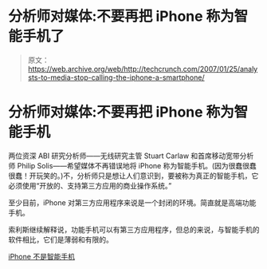 # 分析师对媒体:不要再把 iPhone 称为智能手机了

> 原文：<https://web.archive.org/web/http://techcrunch.com/2007/01/25/analysts-to-media-stop-calling-the-iphone-a-smartphone/>

# 分析师对媒体:不要再把 iPhone 称为智能手机

两位资深 ABI 研究分析师——无线研究主管 Stuart Carlaw 和首席移动宽带分析师 Philip Solis——希望媒体不再错误地将 iPhone 称为智能手机。(因为很蠢很蠢很蠢！开玩笑的。)不，分析师只是想让人们意识到，要被称为真正的智能手机，它必须使用“开放的、支持第三方应用的商业操作系统。”

至少目前，iPhone 对第三方应用程序来说是一个封闭的环境。简直就是高端功能手机。

索利斯继续解释说，功能手机可以有第三方应用程序，但总的来说，与智能手机的软件相比，它们是薄弱和有限的。

[iPhone 不是智能手机](https://web.archive.org/web/20130628171517/http://www.abiresearch.com/abiprdisplay.jsp?pressid=799)
